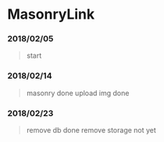 # MasonryLink

### 2018/02/05
> start

### 2018/02/14
> masonry done
> upload img done

### 2018/02/23
> remove db done
> remove storage not yet
